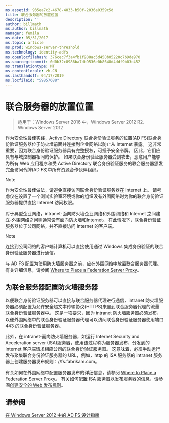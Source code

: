 ```yaml
---
ms.assetid: 935ea7c2-4678-4033-b50f-2036a0359c5d
title: 联合服务器的放置位置
description: ''
author: billmath
ms.author: billmath
manager: femila
ms.date: 05/31/2017
ms.topic: article
ms.prod: windows-server-threshold
ms.technology: identity-adfs
ms.openlocfilehash: 376cec7f3a4fb1f988ac5d458b05220c7b9de970
ms.sourcegitcommit: 0d0b32c8986ba7db9536e0b8648d4ddf9b03e452
ms.translationtype: MT
ms.contentlocale: zh-CN
ms.lasthandoff: 04/17/2019
ms.locfileid: "59857688"
---
```

# <a name="where-to-place-a-federation-server"></a>联合服务器的放置位置

>适用于：Windows Server 2016 中，Windows Server 2012 R2、 Windows Server 2012

作为安全性最佳实践，Active Directory 联合身份验证服务的位置\(AD FS\)联合身份验证服务器位于防火墙前面并连接到企业网络以防止从 Internet 暴露。 这非常重要，因为联合身份验证服务器具有完整授权，可授予安全令牌。 因此，它们应具有与域控制器相同的保护。 如果联合身份验证服务器受到攻击，恶意用户能够为所有 Web 应用程序和受 Active Directory 联合身份验证服务的联合服务器颁发完全访问令牌\(AD FS\)中所有资源合作伙伴组织。  
  
> [!NOTE]  
> 作为安全性最佳做法，请避免直接访问联合身份验证服务器在 Internet 上。 请考虑仅在设置了一个测试实验室环境或你的组织没有外围网络时为你的联合身份验证服务器提供直接 Internet 访问权限。  
  
对于典型企业网络，intranet\-面向防火墙企业网络和外围网络和 Internet 之间建立\-外围网络之间则通常设有面向防火墙和Internet。 在此情况下，联合身份验证服务器位于公司网络，并不直接访问 Internet 的客户端。  
  
> [!NOTE]  
> 连接到公司网络的客户端计算机可以直接使用通过 Windows 集成身份验证的联合身份验证服务器进行通信。  
  
与 AD FS 配置为使用防火墙服务器之前，应在外围网络中放置联合服务器代理。 有关详细信息，请参阅 [Where to Place a Federation Server Proxy](Where-to-Place-a-Federation-Server-Proxy.md)。  
  
## <a name="configuring-your-firewall-servers-for-a-federation-server"></a>为联合服务器配置防火墙服务器  
以便联合身份验证服务器可以直接与联合服务器代理进行通信，intranet 防火墙服务器必须配置为允许安全超文本传输协议\(HTTPS\)来自到联合服务器代理的流量联合身份验证服务器中。 这是一项要求，因为 intranet 防火墙服务器必须发布，以便外围网络中的联合身份验证服务器代理可以访问联合身份验证服务器使用端口 443 的联合身份验证服务器。  
  
此外，在 intranet\-面向防火墙服务器，如运行 Internet Security and Acceleration server \(ISA\)服务器，使用该过程称为服务器发布，分发到的 Internet 客户端请求相应公司的联合身份验证服务器。 这意味着，必须手动运行发布聚集联合身份验证服务器的 URL，例如，http 的 ISA 服务器的 intranet 服务器上创建服务器发布规则：\/\/fs.fabrikam.com。  
  
有关如何在外围网络中配置服务器发布的详细信息，请参阅 [Where to Place a Federation Server Proxy](Where-to-Place-a-Federation-Server-Proxy.md)。 有关如何配置 ISA 服务器以发布服务器的信息，请参阅[创建安全的 Web 发布规则](https://go.microsoft.com/fwlink/?LinkId=75182)。  
  
## <a name="see-also"></a>请参阅
[在 Windows Server 2012 中的 AD FS 设计指南](AD-FS-Design-Guide-in-Windows-Server-2012.md)
